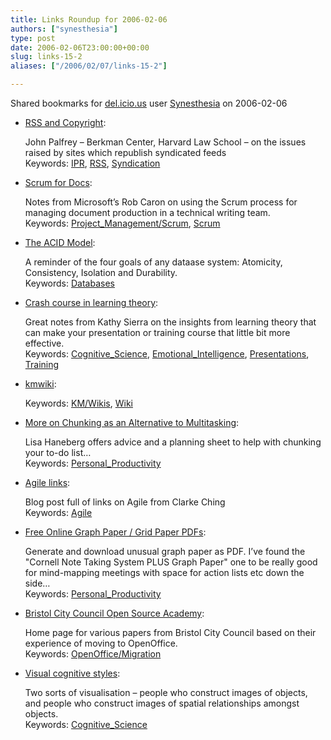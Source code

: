 ```yaml
---
title: Links Roundup for 2006-02-06
authors: ["synesthesia"]
type: post
date: 2006-02-06T23:00:00+00:00
slug: links-15-2 
aliases: ["/2006/02/07/links-15-2"]

---
```

Shared bookmarks for [del.icio.us][1] user  [Synesthesia][2] on 2006-02-06

  * [RSS and Copyright][3]:
  
    John Palfrey &#8211; Berkman Center, Harvard Law School &#8211; on the issues raised by sites which republish syndicated feeds   
    Keywords: [IPR][4], [RSS][5], [Syndication][6]
  * [Scrum for Docs][7]:
  
    Notes from Microsoft&#8217;s Rob Caron on using the Scrum process for managing document production in a technical writing team.   
    Keywords: [Project_Management/Scrum][8], [Scrum][9]
  * [The ACID Model][10]:
  
    A reminder of the four goals of any dataase system: Atomicity, Consistency, Isolation and Durability.    
    Keywords: [Databases][11]
  * [Crash course in learning theory][12]:
  
    Great notes from Kathy Sierra on the insights from learning theory that can make your presentation or training course that little bit more effective.   
    Keywords: [Cognitive_Science][13], [Emotional_Intelligence][14], [Presentations][15], [Training][16]

  * [kmwiki][17]:
  
       
    Keywords: [KM/Wikis][18], [Wiki][19]
  * [More on Chunking as an Alternative to Multitasking][20]:
  
    Lisa Haneberg offers advice and a planning sheet to help with chunking your to-do list&#8230;   
    Keywords: [Personal_Productivity][21]
  * [Agile links][22]:
  
    Blog post full of links on Agile from Clarke Ching   
    Keywords: [Agile][23]
  * [Free Online Graph Paper / Grid Paper PDFs][24]:
  
    Generate and download unusual graph paper as PDF. I&#8217;ve found the "Cornell Note Taking System PLUS Graph Paper" one to be really good for mind-mapping meetings with space for action lists etc down the side&#8230;   
    Keywords: [Personal_Productivity][21]
  * [Bristol City Council Open Source Academy][25]:
  
    Home page for various papers from Bristol City Council based on their experience of moving to OpenOffice.   
    Keywords: [OpenOffice/Migration][26]
  * [Visual cognitive styles][27]:
  
    Two sorts of visualisation &#8211; people who construct images of objects, and people who construct images of spatial relationships amongst objects.   
    Keywords: [Cognitive_Science][13]

 [1]: https://del.icio.us/
 [2]: https://del.icio.us/synesthesia
 [3]: https://blogs.law.harvard.edu/palfrey/2006/01/17 "https://blogs.law.harvard.edu/palfrey/2006/01/17"
 [4]: https://del.icio.us/synesthesia/IPR
 [5]: https://del.icio.us/synesthesia/RSS
 [6]: https://del.icio.us/synesthesia/Syndication
 [7]: https://blogs.msdn.com/robcaron/archive/category/9880.aspx "https://blogs.msdn.com/robcaron/archive/category/9880.aspx"
 [8]: https://del.icio.us/synesthesia/Project_Management/Scrum
 [9]: https://del.icio.us/synesthesia/Scrum
 [10]: https://databases.about.com/od/specificproducts/a/acid.htm "https://databases.about.com/od/specificproducts/a/acid.htm"
 [11]: https://del.icio.us/synesthesia/Databases
 [12]: https://headrush.typepad.com/creating_passionate_users/2006/01/crash_course_in.html "https://headrush.typepad.com/creating_passionate_users/2006/01/crash_course_in.html"
 [13]: https://del.icio.us/synesthesia/Cognitive_Science
 [14]: https://del.icio.us/synesthesia/Emotional_Intelligence
 [15]: https://del.icio.us/synesthesia/Presentations
 [16]: https://del.icio.us/synesthesia/Training
 [17]: https://kmwiki.wikispaces.com/ "https://kmwiki.wikispaces.com/"
 [18]: https://del.icio.us/synesthesia/KM/Wikis
 [19]: https://del.icio.us/synesthesia/Wiki
 [20]: https://managementcraft.typepad.com/management_craft/2006/02/more_on_chunkin.html "https://managementcraft.typepad.com/management_craft/2006/02/more_on_chunkin.html"
 [21]: https://del.icio.us/synesthesia/Personal_Productivity
 [22]: https://www.clarkeching.com/2006/02/agile_links.html "https://www.clarkeching.com/2006/02/agile_links.html"
 [23]: https://del.icio.us/synesthesia/Agile
 [24]: https://www.incompetech.com/beta/plainGraphPaper/ "https://www.incompetech.com/beta/plainGraphPaper/"
 [25]: https://www.opensourceacademy.gov.uk/osa/folder.2005-09-28.8524679420/folder.2005-09-28.7241574634/ "https://www.opensourceacademy.gov.uk/osa/folder.2005-09-28.8524679420/folder.2005-09-28.7241574634/"
 [26]: https://del.icio.us/synesthesia/OpenOffice/Migration
 [27]: https://www.rzuser.uni-heidelberg.de/~x28/en/100.htm "https://www.rzuser.uni-heidelberg.de/~x28/en/100.htm"